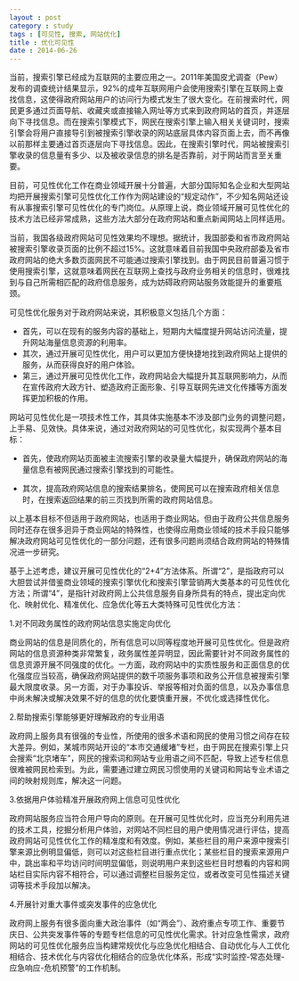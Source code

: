 ```yaml
---
layout : post
category : study
tags : [可见性, 搜索, 网站优化]
title : 优化可见性
date : 2014-06-26
---
```


当前，搜索引擎已经成为互联网的主要应用之一。2011年美国皮尤调查（Pew）发布的调查统计结果显示，92%的成年互联网用户会使用搜索引擎在互联网上查找信息，这使得政府网站用户的访问行为模式发生了很大变化。在前搜索时代，网民更多通过页面导航、收藏夹或直接输入网址等方式来到政府网站的首页，并逐层向下寻找信息。而在搜索引擎模式下，网民在搜索引擎上输入相关关键词时，搜索引擎会将用户直接导引到被搜索引擎收录的网站底层具体内容页面上去，而不再像以前那样主要通过首页逐层向下寻找信息。因此，在搜索引擎时代，网站被搜索引擎收录的信息量有多少、以及被收录信息的排名是否靠前，对于网站而言至关重要。

目前，可见性优化工作在商业领域开展十分普遍，大部分国际知名企业和大型网站均把开展搜索引擎可见性优化工作作为网站建设的“规定动作”，不少知名网站还设有从事搜索引擎可见性优化的专门岗位。从原理上说，商业领域开展可见性优化的技术方法已经非常成熟，这些方法大部分在政府网站和重点新闻网站上同样适用。

当前，我国各级政府网站可见性效果均不理想。据统计，我国部委和省市政府网站被搜索引擎收录页面的比例不超过15%。这就意味着目前我国中央政府部委及省市政府网站的绝大多数页面网民不可能通过搜索引擎找到。由于网民目前普遍习惯于使用搜索引擎，这就意味着网民在互联网上查找与政府业务相关的信息时，很难找到与自己所需相匹配的政府信息服务，成为妨碍政府网站服务效能提升的重要瓶颈。

可见性优化服务对于政府网站来说，其积极意义包括几个方面：

- 首先，可以在现有的服务内容的基础上，短期内大幅度提升网站访问流量，提升网站海量信息资源的利用率。
- 其次，通过开展可见性优化，用户可以更加方便快捷地找到政府网站上提供的服务，从而获得良好的用户体验。
- 第三，通过开展可见性优化工作，政府网站会大幅提升其互联网影响力，从而在宣传政府大政方针、塑造政府正面形象、引导互联网先进文化传播等方面发挥更加积极的作用。

网站可见性优化是一项技术性工作，其具体实施基本不涉及部门业务的调整问题，上手易、见效快。具体来说，通过对政府网站的可见性优化，拟实现两个基本目标：

- 首先，使政府网站页面被主流搜索引擎的收录量大幅提升，确保政府网站的海量信息有被网民通过搜索引擎找到的可能性。

- 其次，提高政府网站信息的搜索结果排名，使网民可以在搜索政府相关信息时，在搜索返回结果的前三页找到所需的政府网站信息。

以上基本目标不但适用于政府网站，也适用于商业网站。但由于政府公共信息服务同时还存在很多迥异于商业网站的特殊性，也使得应用商业领域的技术手段只能够解决政府网站可见性优化的一部分问题，还有很多问题尚须结合政府网站的特殊情况进一步研究。

基于上述考虑，建议开展可见性优化的“2+4”方法体系。所谓“2”，是指政府可以大胆尝试并借鉴商业领域的搜索引擎优化和搜索引擎营销两大类基本的可见性优化方法；所谓“4”，是指针对政府网上公共信息服务自身所具有的特点，提出定向优化、映射优化、精准优化、应急优化等五大类特殊可见性优化方法：

1.对不同政务属性的政府网站信息实施定向优化

商业网站的信息是同质化的，所有信息可以同等程度地开展可见性优化。但是政府网站的信息资源种类非常繁复，政务属性差异明显，因此需要针对不同政务属性的信息资源开展不同强度的优化。一方面，政府网站中的实质性服务和正面信息的优化强度应当较高，确保政府网站提供的数千项服务事项和政务公开信息被搜索引擎最大限度收录。另一方面，对于办事投诉、举报等相对负面的信息，以及办事信息中尚未解决或解决效果不好的信息的优化要慎重开展，不优化或选择性优化。

2.帮助搜索引擎能够更好理解政府的专业用语

政府网上服务具有很强的专业性，所使用的很多术语和网民的使用习惯之间存在较大差异。例如，某城市网站开设的“本市交通缓堵”专栏，由于网民在搜索引擎上只会搜索“北京堵车”，网民的搜索词和网站专业用语之间不匹配，导致上述专栏信息很难被网民检索到。为此，需要通过建立网民习惯使用的关键词和网站专业术语之间的映射规则库，解决这一问题。

3.依据用户体验精准开展政府网上信息可见性优化

政府网站服务应当符合用户导向的原则。在开展可见性优化时，应当充分利用先进的技术工具，挖掘分析用户体验，对网站不同栏目的用户使用情况进行评估，提高政府网站可见性优化工作的精准度和有效度。例如，某些栏目的用户来源中搜索引擎来源比例明显偏低，则可以对这些栏目进行重点优化；某些栏目的搜索来源用户中，跳出率和平均访问时间明显偏低，则说明用户来到这些栏目时想看的内容和网站栏目实际内容不相符合，可以通过调整栏目服务定位，或者改变可见性描述关键词等技术手段加以解决。

4.开展针对重大事件或突发事件的应急优化

政府网上服务有很多面向重大政治事件（如“两会”）、政府重点专项工作、重要节庆日、公共突发事件等的专题专栏信息的可见性优化需求。针对应急性需求，政府网站的可见性优化服务应当构建常规优化与应急优化相结合、自动优化与人工优化相结合、技术优化与内容优化相结合的应急优化体系，形成“实时监控-常态处理-应急响应-危机预警”的工作机制。
